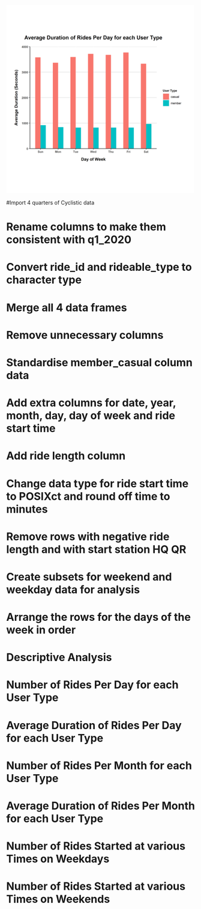 <img src="Cyclistic%20Case%20Study/images/Average%20Duration%20of%20Rides%20Per%20Day%20for%20each%20User%20Type.png" width="500" height="500">

#Import 4 quarters of  Cyclistic data




# Rename columns to make them consistent with q1_2020


         

# Convert ride_id and rideable_type to character type



# Merge all 4 data frames



# Remove unnecessary columns



# Standardise member_casual column data



# Add extra columns for date, year, month, day, day of week and ride start time



# Add ride length column




# Change data type for ride start time to POSIXct and round off time to minutes




# Remove rows with negative ride length and with start station HQ QR



# Create subsets for weekend and weekday data for analysis



# Arrange the rows for the days of the week in order







# Descriptive Analysis





# Number of Rides Per Day for each User Type




# Average Duration of Rides Per Day for each User Type



# Number of Rides Per Month for each User Type




# Average Duration of Rides Per Month for each User Type





# Number of Rides Started at various Times on Weekdays





# Number of Rides Started at various Times on Weekends

